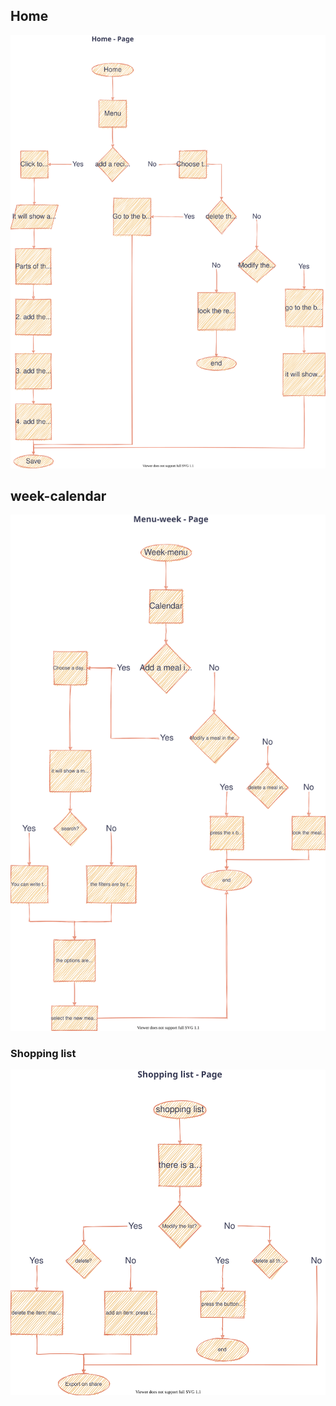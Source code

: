 ## Home

![functionality diagram-Page-1](functionality-diagram-1.svg)

## week-calendar

![functionality diagram-Page-2](functionality-diagram-2.svg)

### Shopping list

![functionality diagram-Page-3](functionality-diagram-3.svg)

